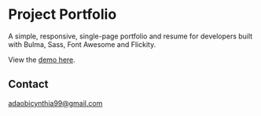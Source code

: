# Project Portfolio
A simple, responsive, single-page portfolio and resume for developers built with Bulma, Sass, Font Awesome and Flickity.

View the [demo here](https://adokoye.github.io/project-portfolio/).
 
 ## Contact
 adaobicynthia99@gmail.com
 

